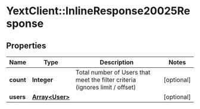 # YextClient::InlineResponse20025Response

## Properties
Name | Type | Description | Notes
------------ | ------------- | ------------- | -------------
**count** | **Integer** | Total number of Users that meet the filter criteria (ignores limit / offset) | [optional] 
**users** | [**Array&lt;User&gt;**](User.md) |  | [optional] 


